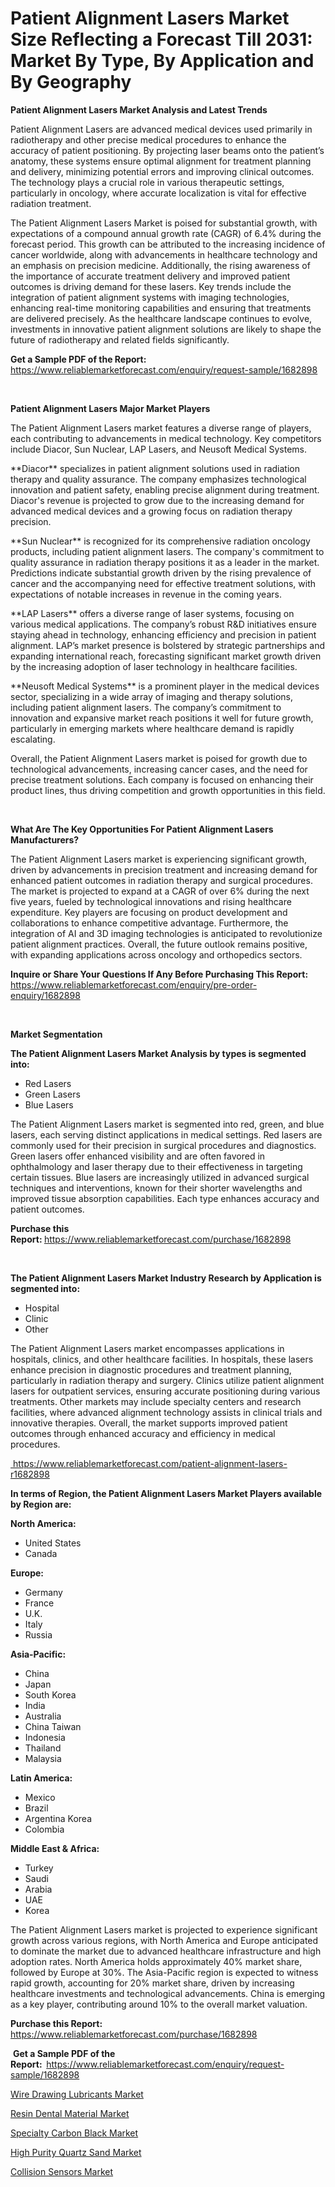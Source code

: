 <p><h1>Patient Alignment Lasers Market Size Reflecting a Forecast Till 2031: Market By Type, By Application and By Geography</h1></p><p><strong>Patient Alignment Lasers Market Analysis and Latest Trends</strong></p>
<p><p>Patient Alignment Lasers are advanced medical devices used primarily in radiotherapy and other precise medical procedures to enhance the accuracy of patient positioning. By projecting laser beams onto the patient’s anatomy, these systems ensure optimal alignment for treatment planning and delivery, minimizing potential errors and improving clinical outcomes. The technology plays a crucial role in various therapeutic settings, particularly in oncology, where accurate localization is vital for effective radiation treatment.</p><p>The Patient Alignment Lasers Market is poised for substantial growth, with expectations of a compound annual growth rate (CAGR) of 6.4% during the forecast period. This growth can be attributed to the increasing incidence of cancer worldwide, along with advancements in healthcare technology and an emphasis on precision medicine. Additionally, the rising awareness of the importance of accurate treatment delivery and improved patient outcomes is driving demand for these lasers. Key trends include the integration of patient alignment systems with imaging technologies, enhancing real-time monitoring capabilities and ensuring that treatments are delivered precisely. As the healthcare landscape continues to evolve, investments in innovative patient alignment solutions are likely to shape the future of radiotherapy and related fields significantly.</p></p>
<p><strong>Get a Sample PDF of the Report:&nbsp;</strong> <a href="https://www.reliablemarketforecast.com/enquiry/request-sample/1682898?utm_campaign=1567&utm_medium=2&utm_source=Github&utm_content=ia&utm_term=19102024&utm_id=patient-alignment-lasers">https://www.reliablemarketforecast.com/enquiry/request-sample/1682898</a></p>
<p>&nbsp;</p>
<p><strong>Patient Alignment Lasers Major Market Players</strong></p>
<p><p>The Patient Alignment Lasers market features a diverse range of players, each contributing to advancements in medical technology. Key competitors include Diacor, Sun Nuclear, LAP Lasers, and Neusoft Medical Systems.</p><p>**Diacor** specializes in patient alignment solutions used in radiation therapy and quality assurance. The company emphasizes technological innovation and patient safety, enabling precise alignment during treatment. Diacor's revenue is projected to grow due to the increasing demand for advanced medical devices and a growing focus on radiation therapy precision.</p><p>**Sun Nuclear** is recognized for its comprehensive radiation oncology products, including patient alignment lasers. The company's commitment to quality assurance in radiation therapy positions it as a leader in the market. Predictions indicate substantial growth driven by the rising prevalence of cancer and the accompanying need for effective treatment solutions, with expectations of notable increases in revenue in the coming years.</p><p>**LAP Lasers** offers a diverse range of laser systems, focusing on various medical applications. The company’s robust R&D initiatives ensure staying ahead in technology, enhancing efficiency and precision in patient alignment. LAP’s market presence is bolstered by strategic partnerships and expanding international reach, forecasting significant market growth driven by the increasing adoption of laser technology in healthcare facilities.</p><p>**Neusoft Medical Systems** is a prominent player in the medical devices sector, specializing in a wide array of imaging and therapy solutions, including patient alignment lasers. The company’s commitment to innovation and expansive market reach positions it well for future growth, particularly in emerging markets where healthcare demand is rapidly escalating.</p><p>Overall, the Patient Alignment Lasers market is poised for growth due to technological advancements, increasing cancer cases, and the need for precise treatment solutions. Each company is focused on enhancing their product lines, thus driving competition and growth opportunities in this field.</p></p>
<p>&nbsp;</p>
<p><strong>What Are The Key Opportunities For Patient Alignment Lasers Manufacturers?</strong></p>
<p><p>The Patient Alignment Lasers market is experiencing significant growth, driven by advancements in precision treatment and increasing demand for enhanced patient outcomes in radiation therapy and surgical procedures. The market is projected to expand at a CAGR of over 6% during the next five years, fueled by technological innovations and rising healthcare expenditure. Key players are focusing on product development and collaborations to enhance competitive advantage. Furthermore, the integration of AI and 3D imaging technologies is anticipated to revolutionize patient alignment practices. Overall, the future outlook remains positive, with expanding applications across oncology and orthopedics sectors.</p></p>
<p><strong>Inquire or Share Your Questions If Any Before Purchasing This Report:</strong> <a href="https://www.reliablemarketforecast.com/enquiry/pre-order-enquiry/1682898?utm_campaign=1567&utm_medium=2&utm_source=Github&utm_content=ia&utm_term=19102024&utm_id=patient-alignment-lasers">https://www.reliablemarketforecast.com/enquiry/pre-order-enquiry/1682898</a></p>
<p>&nbsp;</p>
<p><strong>Market Segmentation</strong></p>
<p><strong>The Patient Alignment Lasers Market Analysis by types is segmented into:</strong></p>
<p><ul><li>Red Lasers</li><li>Green Lasers</li><li>Blue Lasers</li></ul></p>
<p><p>The Patient Alignment Lasers market is segmented into red, green, and blue lasers, each serving distinct applications in medical settings. Red lasers are commonly used for their precision in surgical procedures and diagnostics. Green lasers offer enhanced visibility and are often favored in ophthalmology and laser therapy due to their effectiveness in targeting certain tissues. Blue lasers are increasingly utilized in advanced surgical techniques and interventions, known for their shorter wavelengths and improved tissue absorption capabilities. Each type enhances accuracy and patient outcomes.</p></p>
<p><strong>Purchase this Report:&nbsp;</strong><a href="https://www.reliablemarketforecast.com/purchase/1682898?utm_campaign=1567&utm_medium=2&utm_source=Github&utm_content=ia&utm_term=19102024&utm_id=patient-alignment-lasers">https://www.reliablemarketforecast.com/purchase/1682898</a></p>
<p>&nbsp;</p>
<p><strong>The Patient Alignment Lasers Market Industry Research by Application is segmented into:</strong></p>
<p><ul><li>Hospital</li><li>Clinic</li><li>Other</li></ul></p>
<p><p>The Patient Alignment Lasers market encompasses applications in hospitals, clinics, and other healthcare facilities. In hospitals, these lasers enhance precision in diagnostic procedures and treatment planning, particularly in radiation therapy and surgery. Clinics utilize patient alignment lasers for outpatient services, ensuring accurate positioning during various treatments. Other markets may include specialty centers and research facilities, where advanced alignment technology assists in clinical trials and innovative therapies. Overall, the market supports improved patient outcomes through enhanced accuracy and efficiency in medical procedures.</p></p>
<p><a href="https://www.reliablemarketforecast.com/patient-alignment-lasers-r1682898?utm_campaign=1567&utm_medium=2&utm_source=Github&utm_content=ia&utm_term=19102024&utm_id=patient-alignment-lasers">&nbsp;https://www.reliablemarketforecast.com/patient-alignment-lasers-r1682898</a></p>
<p><strong>In terms of Region, the Patient Alignment Lasers Market Players available by Region are:</strong></p>
<p>
    <p> <strong> North America: </strong>
        <ul>
            <li>United States</li>
            <li>Canada</li>
        </ul>
        </p> 
    <p> <strong> Europe: </strong>
        <ul>
            <li>Germany</li>
            <li>France</li>
            <li>U.K.</li>
            <li>Italy</li>
            <li>Russia</li>
        </ul>
        </p> 
    <p> <strong> Asia-Pacific: </strong>
        <ul>
            <li>China</li>
            <li>Japan</li>
            <li>South Korea</li>
            <li>India</li>
            <li>Australia</li>
            <li>China Taiwan</li>
            <li>Indonesia</li>
            <li>Thailand</li>
            <li>Malaysia</li>
        </ul>
        </p> 
    <p> <strong> Latin America: </strong>
        <ul>
            <li>Mexico</li>
            <li>Brazil</li>
            <li>Argentina Korea</li>
            <li>Colombia</li>
        </ul>
        </p> 
    <p> <strong> Middle East & Africa: </strong>
        <ul>
            <li>Turkey</li>
            <li>Saudi</li>
            <li>Arabia</li>
            <li>UAE</li>
            <li>Korea</li>
        </ul>
    </p>
    </p>
<p><p>The Patient Alignment Lasers market is projected to experience significant growth across various regions, with North America and Europe anticipated to dominate the market due to advanced healthcare infrastructure and high adoption rates. North America holds approximately 40% market share, followed by Europe at 30%. The Asia-Pacific region is expected to witness rapid growth, accounting for 20% market share, driven by increasing healthcare investments and technological advancements. China is emerging as a key player, contributing around 10% to the overall market valuation.</p></p>
<p><strong>Purchase this Report: </strong><a href="https://www.reliablemarketforecast.com/purchase/1682898?utm_campaign=1567&utm_medium=2&utm_source=Github&utm_content=ia&utm_term=19102024&utm_id=patient-alignment-lasers">https://www.reliablemarketforecast.com/purchase/1682898</a></p>
<p>&nbsp;<strong>Get a Sample PDF of the Report:&nbsp;&nbsp;</strong><a href="https://www.reliablemarketforecast.com/enquiry/request-sample/1682898?utm_campaign=1567&utm_medium=2&utm_source=Github&utm_content=ia&utm_term=19102024&utm_id=patient-alignment-lasers">https://www.reliablemarketforecast.com/enquiry/request-sample/1682898</a></p>
<p><strong></strong></p>
<p><p><a href="https://www.linkedin.com/pulse/wire-drawing-lubricants-market-size-share-trends-analysis-qdkif?utm_campaign=1567&utm_medium=2&utm_source=Github&utm_content=ia&utm_term=19102024&utm_id=patient-alignment-lasers">Wire Drawing Lubricants Market</a></p><p><a href="https://www.linkedin.com/pulse/comprehensive-resin-dental-material-market-report-segmentation-tptpf?utm_campaign=1567&utm_medium=2&utm_source=Github&utm_content=ia&utm_term=19102024&utm_id=patient-alignment-lasers">Resin Dental Material Market</a></p><p><a href="https://www.linkedin.com/pulse/specialty-carbon-black-market-drivers-challenges-forecast-3vjtf?utm_campaign=1567&utm_medium=2&utm_source=Github&utm_content=ia&utm_term=19102024&utm_id=patient-alignment-lasers">Specialty Carbon Black Market</a></p><p><a href="https://www.linkedin.com/pulse/high-purity-quartz-sand-market-forecast-global-trends-analysis-zsyrf?utm_campaign=1567&utm_medium=2&utm_source=Github&utm_content=ia&utm_term=19102024&utm_id=patient-alignment-lasers">High Purity Quartz Sand Market</a></p><p><a href="https://www.linkedin.com/pulse/collision-sensors-market-trends-insights-type-application-analysis-gyafc?utm_campaign=1567&utm_medium=2&utm_source=Github&utm_content=ia&utm_term=19102024&utm_id=patient-alignment-lasers">Collision Sensors Market</a></p></p>